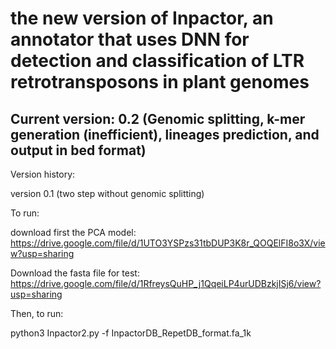 # the new version of Inpactor, an annotator that uses DNN for detection and classification of LTR retrotransposons in plant genomes

## Current version: 0.2 (Genomic splitting, k-mer generation (inefficient), lineages prediction, and output in bed format)
Version history:

version 0.1 (two step without genomic splitting)

To run:

download first the PCA model: https://drive.google.com/file/d/1UTO3YSPzs31tbDUP3K8r_QOQElFI8o3X/view?usp=sharing

Download the fasta file for test: https://drive.google.com/file/d/1RfreysQuHP_j1QqeiLP4urUDBzkjISj6/view?usp=sharing

Then, to run:

python3 Inpactor2.py -f InpactorDB_RepetDB_format.fa_1k
